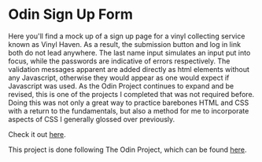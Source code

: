 # Odin Sign Up Form

Here you'll find a mock up of a sign up page for a vinyl collecting service known as Vinyl Haven. As a result, the submission button and log in link both do not lead anywhere. The last name input simulates an input put into focus, while the passwords are indicative of errors respectively. The validation messages apparent are added directly as html elements without any Javascript, otherwise they would appear as one would expect if Javascript was used. As the Odin Project continues to expand and be revised, this is one of the projects I completed that was not required before. Doing this was not only a great way to practice barebones HTML and CSS with a return to the fundamentals, but also a method for me to incorporate aspects of CSS I generally glossed over previously.

Check it out [here](https://rgee258.github.io/odin-sign-up-form/).

This project is done following The Odin Project, which can
be found [here](https://www.theodinproject.com/paths/full-stack-javascript/courses/intermediate-html-and-css/lessons/sign-up-form).
